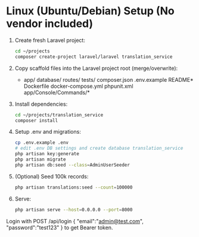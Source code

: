 # Linux (Ubuntu/Debian) Setup (No vendor included)

1. Create fresh Laravel project:
   ```bash
   cd ~/projects
   composer create-project laravel/laravel translation_service
   ```

2. Copy scaffold files into the Laravel project root (merge/overwrite):
   - app/ database/ routes/ tests/ composer.json .env.example README* Dockerfile docker-compose.yml phpunit.xml app/Console/Commands/*

3. Install dependencies:
   ```bash
   cd ~/projects/translation_service
   composer install
   ```

4. Setup .env and migrations:
   ```bash
   cp .env.example .env
   # edit .env DB settings and create database translation_service
   php artisan key:generate
   php artisan migrate
   php artisan db:seed --class=AdminUserSeeder
   ```

5. (Optional) Seed 100k records:
   ```bash
   php artisan translations:seed --count=100000
   ```

6. Serve:
   ```bash
   php artisan serve --host=0.0.0.0 --port=8000
   ```

Login with POST /api/login { "email":"admin@test.com", "password":"test123" } to get Bearer token.
